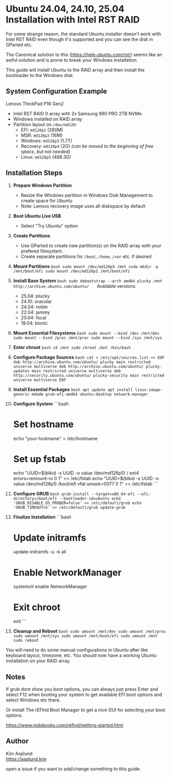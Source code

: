 # Ubuntu 24.04, 24.10, 25.04 Installation with Intel RST RAID

For some strange reason, the standard Ubuntu installer doesn't work with Intel RST RAID even though it's supported and you can see the disk in GParted etc.

The Canonical solution to this (https://help.ubuntu.com/rst/) seems like an awful solution and is prone to break your Windows installation.

This guide will install Ubuntu to the RAID array and then install the bootloader to the Windows disk.

## System Configuration Example
Lenovo ThinkPad P16 Gen2
- Intel RST RAID 0 array with 2x Samsung 990 PRO 2TB NVMe
- Windows installed on RAID array
- Partition layout on `/dev/md126`:
  - EFI: `md126p1` (260M)
  - MSR: `md126p2` (16M)
  - Windows: `md126p3` (1.7T)
  - Recovery: `md126p4` (2G) *(can be moved to the beginning of free space, but not needed)*
  - Linux: `md126p5` (488.3G)

## Installation Steps

1. **Prepare Windows Partition**
   - Resize the Windows partition in Windows Disk Management to create space for Ubuntu
   - Note: Lenovo recovery image uses all diskspace by default

2. **Boot Ubuntu Live USB**
   - Select "Try Ubuntu" option

3. **Create Partitions**
   - Use GParted to create new partition(s) on the RAID array with your prefered filesystem.
   - Create separate partitions for `/boot`, `/home`, `/var` etc. if desired

4. **Mount Partitions**   ```bash
   sudo mount /dev/md126p5 /mnt
   sudo mkdir -p /mnt/boot/efi
   sudo mount /dev/md126p1 /mnt/boot/efi   ```

5. **Install Base System**   ```bash
   sudo debootstrap --arch amd64 plucky /mnt http://archive.ubuntu.com/ubuntu/   ```
   Available versions:
   - 25.04: plucky
   - 24.10: oracular
   - 24.04: noble
   - 22.04: jammy
   - 20.04: focal
   - 18.04: bionic

6. **Mount Essential Filesystems**   ```bash
   sudo mount --bind /dev /mnt/dev
   sudo mount --bind /proc /mnt/proc
   sudo mount --bind /sys /mnt/sys   ```

7. **Enter chroot**   ```bash
   cd /mnt
   sudo chroot /mnt /bin/bash   ```

8. **Configure Package Sources**   ```bash
   cat > /etc/apt/sources.list << EOF
   deb http://archive.ubuntu.com/ubuntu/ plucky main restricted universe multiverse
   deb http://archive.ubuntu.com/ubuntu/ plucky-updates main restricted universe multiverse
   deb http://security.ubuntu.com/ubuntu/ plucky-security main restricted universe multiverse
   EOF   ```

9. **Install Essential Packages**   ```bash
   apt update
   apt install linux-image-generic mdadm grub-efi-amd64 ubuntu-desktop network-manager   ```

10. **Configure System**    ```bash
    # Set hostname
    echo "your-hostname" > /etc/hostname

    # Set up fstab
    echo "UUID=$(blkid -s UUID -o value /dev/md126p5) /               ext4    errors=remount-ro 0       1" >> /etc/fstab
    echo "UUID=$(blkid -s UUID -o value /dev/md126p1) /boot/efi       vfat    umask=0077      0       1" >> /etc/fstab    ```

11. **Configure GRUB**    ```bash
    grub-install --target=x86_64-efi --efi-directory=/boot/efi --bootloader-id=ubuntu
    echo 'GRUB_DISABLE_OS_PROBER=false' >> /etc/default/grub
    echo 'GRUB_TIMEOUT=5' >> /etc/default/grub
    update-grub    ```

12. **Finalize Installation**    ```bash
    # Update initramfs
    update-initramfs -u -k all

    # Enable NetworkManager
    systemctl enable NetworkManager

    # Exit chroot
    exit    ```

13. **Cleanup and Reboot**    ```bash
    sudo umount /mnt/dev
    sudo umount /mnt/proc
    sudo umount /mnt/sys
    sudo umount /mnt/boot/efi
    sudo umount /mnt
    sudo reboot    ```

You will need to do some manual configurations in Ubuntu after like keyboard layout, timezone, etc.
You should now have a working Ubuntu installation on your RAID array.

## Notes
If grub dont show you boot options, you can always just press Enter and select F12 when booting your system to get available EFI boot options and select Windows etc there.

Or install The rEFInd Boot Manager to get a nice GUI for selecting your boot options.

https://www.rodsbooks.com/refind/getting-started.html

## Author
Kim Asplund  
https://asplund.kim

open a issue if you want to add/change something to this guide.